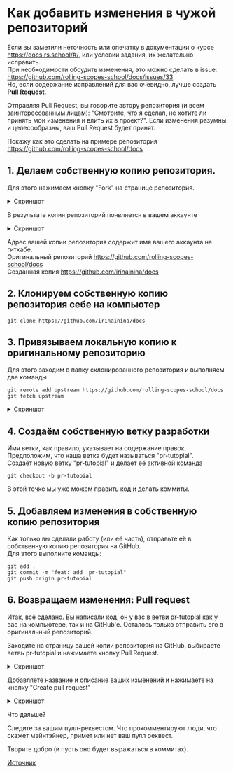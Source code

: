 # Как добавить изменения в чужой репозиторий

Если вы заметили неточность или опечатку в документации о курсе https://docs.rs.school/#/, или условии задания, их желательно исправить.  
При необходимости обсудить изменения, это можно сделать в issue: 
https://github.com/rolling-scopes-school/docs/issues/33  
Но, если содержание исправлений для вас очевидно, лучше создать **Pull Request**.  

Отправляя Pull Request, вы говорите автору репозитория (и всем заинтересованным лицам): "Смотрите, что я сделал, не хотите ли принять мои изменения и влить их в проект?". Если изменения разумны и целесообразны, ваш Pull Request будет принят.  

Покажу как это сделать на примере репозитория https://github.com/rolling-scopes-school/docs 

## 1. Делаем собственную копию репозитория.
Для этого нажимаем кнопку "Fork" на странице репозитория.  

<details><summary>Скриншот</summary>

![image](https://s8.hostingkartinok.com/uploads/images/2019/09/d597969969fcb575af350ce928b8da14.png)
</details>

В результате копия репозиторий появляется в вашем аккаунте

<details><summary>Скриншот</summary>

![image](https://s8.hostingkartinok.com/uploads/images/2019/09/fe171ed94181058cfb26479c147bb177.png)
</details>

Адрес вашей копии репозитория содержит имя вашего аккаунта на гитхабе.   
Оригинальный репозиторий https://github.com/rolling-scopes-school/docs   
Созданная копия https://github.com/irinainina/docs    

## 2. Клонируем собственную копию репозитория себе на компьютер

```git clone https://github.com/irinainina/docs```  

## 3. Привязываем локальную копию  к оригинальному репозиторию
Для этого заходим в папку склонированного репозитория и выполняем две команды  

```git remote add upstream https://github.com/rolling-scopes-school/docs```  
```git fetch upstream```

<details><summary>Скриншот</summary>

![image](https://s8.hostingkartinok.com/uploads/images/2019/09/04e8c861e038cda1dc5803870b875c3b.png)
</details>

## 4. Создаём собственную ветку разработки

Имя ветки, как правило, указывает на содержание правок.  
Предположим, что наша ветка будет называться "pr-tutopial".     
Создаёт новую ветку  "pr-tutopial" и делает её активной команда  

```git checkout -b pr-tutopial```  

В этой точке мы уже можем править код и делать коммиты.

## 5. Добавляем изменения в собственную копию репозитория

Как только вы сделали работу (или её часть), отправьте её в собственную  копию репозитория на GitHub.  
Для этого выполните команды:

```git add .```    
```git commit -m "feat: add  pr-tutopial"```    
```git push origin pr-tutopial```    

## 6. Возвращаем изменения: Pull request

Итак, всё сделано. Вы написали код, он у вас в ветви pr-tutopial как у вас на компьютере, так и на GitHub'е. Осталось только отправить его в оригинальный репозиторий.

Заходите на страницу вашей копии репозитория на GitHub, выбираете ветвь pr-tutopial и нажимаете кнопку Pull Request.

<details><summary>Скриншот</summary>

![image](https://s8.hostingkartinok.com/uploads/images/2019/09/eb90a6c70262ed07ce3b22f0fc2fabae.png)
</details>

Добавляете название и описание ваших изменений и нажимаете на кнопку "Create pull request"

<details><summary>Скриншот</summary>

![image](https://s8.hostingkartinok.com/uploads/images/2019/09/d90f3537d2d85f0c429b98c0d7d6239b.png)
</details>

Что дальше?

Следите за вашим пулл-реквестом. Что прокомментируют люди, что скажет мэйнтэйнер, примет или нет ваш пулл реквест.

Творите добро (и пусть оно будет выражаться в коммитах).  

[Источник](https://habr.com/ru/post/125999/)